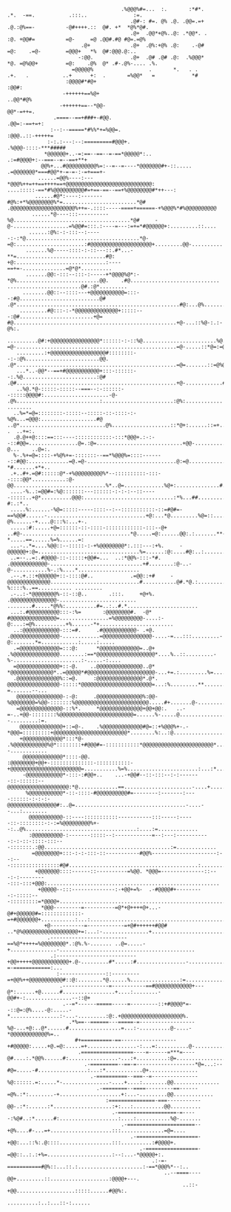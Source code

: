                                                                                                                                                               
                                                                                                                                                              
                                                                                                                                                              
                                         .%@@@%#=...  :.       :*#*.           .*.  -==.           .:::..               :=.                                       
                                            .@#-: #=. @% .@. .@@=.=+           .@.:@%==-          -@#++++.::  @#. +*  *@%*@#.                                     
                                            .@+  .@@*+@%..@: .*@@*. .          :@. +@@#=          =@-     =@ .@@#.#@ #@=.=@%                                      
                            .@+             .@+  .@%:+@% .@:    .-@#           =@:    .=@-        =@@@+   *%  @#:@@@.@:..                                         
                           -:@@.            .@+  .@# .@# .@:  .%@@@*           *@. =@%@@+         =@:    .@%  @* .#-.@%-.... .%.                                  
                         =@@@@@%                  .       *.   . .             .+.   .           ..+      +:  .       =%@@*   =            *#                     
                       :@@@@#*#@+                                                                                                         :@@#:                   
                      -++++++==%@+                                                                                                      ..@@*#@%                  
                     -++++++==--*@@-                                                                                                     @@*-=++=.                
                   .====--==+###+-#@@.                                                                                                 .@@=:-==+=+:               
                  :--:--=====*#%%*+=%@@=.                                                                                            :@@@..::-+++++=              
                 :-:.:---:--:=========#@@@+.                                                                                      .%@@@-::::-***#####             
                *@@@@@@+..-=:==--==--=-==*@@@@@*:..                                                                         .:=#@@@@+:--===--=--==+**+            
               @@%+...#@@@@@@@@@@%=:--=--=----*@@@@@@@#+-::.....                                                       .=@@@@@@@*===#@@*+-=-=-:-=+===+-           
              ......=@@%----:---*@@@%++=++==++++==+@@@@@@@@@@@@@@@@@@@@@@@@@@@@:                 ....:::::-==*#%@@@@@@@@@@#=+==-==--==+%@@@@@@@@#*++---:          
             ......#@*:----:-------#@%:+*%@@@@@@@@%*=........................*@#     .@@@@@@@@@@@@@@@@@@@@@%++=-.::::-----====+======-+%@@@%*#%@@@@@@@@@@         
            ......*@----:::----------%@......................................*@#     -@-..................=%@@#=:::.:----=---:=+=*#@@@@@@+:.........::....        
           ......:@%:-:-:::--:-----:-:*@.....................................*@-     =@:......................:#@@@@@@@@@@@@@@@@@@@@+.........@@-..........       
          .......%@-----::::-:-::---::.#*...-**=.............................#@:     +@:.............................:----==+=-..............=@*@*..........      
          .......@@:-:::--:::-:-----+*@@@@%@*:-*@%...........................@@.    .#@............................. ........................@#.:@*.........      
         ........@@::--::::---+@@@@@@@@@@@=:::--:#@..........................@#     .@*.....................................................#@:...@%.......##     
        .........#@:::-:-*@@@@@@@@@@@@@@+:::::---:@#........................+@=     #@.....................................................+@-...::%@-:.:-@%:.    
        ..........@#:+@@@@@@@@@@@@@@@@*::::::-:-::%@........................%@.    =@-....................................................=@-.....::*@=:=@#::.    
       .........:+@@@@@@@@@@@@@@@@@@#::::::::--:-:@%........................@@.   .@*....................................................=@=.......::=@%@=::...   
       ...*..-@@*--==+#@@@@@@@@@@@+:::-::::::--:.%@........................:@#   .@#....................................................+@-............#.......   
       ..%@.*@-:::::-:::::--===--:-::::::--:::::@@@@#:.....................-@-  .@%...........................:.......................:@%:............ ........   
      ..%=*=@=::::::::-:::::--:::::-::-::::-:-%@%...=@@@:..................#@ ..@*............................@%...................::*@+:......::=+..  .  ..+=:.  
      .@.@++@::::==:::----::::::::::::-:::*@@@+.:-:--::#@@=................@=.:@=............................+@@-.................:#@*........::.-@...    ..@=:.  
      %-.%+=@=::::-+%@%+=-:::::::--==*%@@@%=::::-------::#@@:.............=@.=@-.............................@:=@................*@*.............-*#.......+*+..  
     .+..#+.=@#::::::@*-+%@@@@@@@@@%*--::::::::::-:::--::::@@*...........:@-@@..............................%*..@=.............%@+:..............#.*+.:-:.+#.#:.. 
     ....-%..:=@@#=:%@:::::::---::::::-:-:-:--::-----:::::..+@*..........@@@:.............................:*%...##...........%@=-:.....:@.......*:..%-...-#:.:*.. 
     .....%:......-%@=:::::-----::::--:--:::::::::::-::=#@#=-==%@@#......-................................+@:...*@.........%@=::......-@%......-+....@:::%:...+-. 
     .....:#:.....+@=::::::-::-::::-::::::::::::-:::--@+         ..#@-...................................*@.....=@:......@@:.:.......**-*.....==......%=%......=: 
     ...-..*=....%@@::--:::::-:-+%@@@@@@@@*:.:::---:+%.     -@@@@@@+:@=.................................%=......:@:....#@:..:.......#=.*-....*-........+......... 
     ..=--..=:.#@@@@-::-:::::+@@#=...  ..:*@@%-:::-*#.    .@@@@@@@@@@@@-..............................+#........:@-..-@-...........%-.:%....*.................... 
     .--.+.::+@@@@@@+::-::::@#..            .=@@::+#     -@@@@@@@@@@@@@@.............................#...........@#.*@.:.........-%::::%..==........... ......... 
     .-..:-*@@@@@@@@%-::-::@..       .:::.     +@+%.    .@@@@@@@@@@@@@@@-......................... ........#.....*@%%:..........#=..:..#.*....................... 
     ...:.#@@@@@@@@@@:::-:%=       :@@@@@@@@#.  -@*     #@@@@@@@@@@@@@@@=................=%@@@@@@@@@-....:-@:...:=@%..........+%......-*+........................ 
      ..:@@@@@@@@@@@@-:::=#.     .#@@@@@@@@@@@- .+@.   .@@@@@@@@@@@@@@@@-............=@@@@@@@@@@@@@@@@-....-=...:::.........-@:.......*=............:.....:.....  
      .=@@@@@@@@@@@@@=:::@:      *@@@@@@@@@@@@@=..@+   .%@@@@@@@@@@@@@@@........:==*@@@@@@@@@@@@@@@@@@@*....%..::.........-%-......................:-.....-:....  
      =@@@@@@@@@@@@@@+::-@.    ..@@@@@@@@@@@@@@@..@*    *@@@@@@@@@@@@@@*..=@@@@@*#@@@@@@@@@@@@@@@@@@@@@@-...+=.:.........%=........................+:.....:*....  
      .@@@@@@@@@@@@@@%::=@.     :@@@@@@@@@@@@@@@*.@*.    @@@@@@@@@@@@@@@@@-:::::*@@@@@@@@@@@@@@@@@@@@@@@=...:%.........**.........................-=.......--...  
       @@@@@@@@@@@@@@@-:-@:     .@@@@@@@@@@@@@@@%:@@-     %@@@@@@@@=%@@-:::::::%@@@@@@@@@@@@@@@@@@@@@@@@.....#+.......@-..........................+.........+..   
       =@@@@@@@@@@@@@@-::%*.     *@@@@@@@@@@@@@@+@@+@@:.   ..-=-..+@@-::::::::%@@@@@@@@@@@@@@@@@@@@@@@@=......%-.....@.......................:...--.........:=.   
        @@@@@@@@@@@@@@+::=@-.    .%@@@@@@@@@@@@@#@=::+%@@@%+-.-*@@@=:::::::::+@@@@@@@@@@@@@@@@@@@@@@@@*........%:..:@.......................:....*...........+    
        +@@@@@@@@@@@@@*:::*@-     .%@@@@@@@@@@@%@*::::::::+#@@@#=-:::::::::::*@@@@@@@@@@@@@@@@@@@@@@@*..........%:.#=.......................:...--............    
         @@@@@@@@@@@@@*::::-@@.     :@@@@@@@@+@@+-::::::::::::::-:::::::::::-+@@@@@@@@@@@@@@@@@@@@@@@=...........%=%.......................:...:*............     
         -@@@@@@@@@@@@*-:::-:#@@+..    ...-+@@#--::-:::--:-:-------::-::::::--@@@@@@@@@@@@@@@@@@@@:*@.............==......................-....+.............     
          %@@@@@@@@@@@*-::-::::-#@@@@@@@@@@#=--------:-------:----::::::-:-:-:-@@@@@@@@@@@@@@@@#:..@=....................................-....--...:........      
           @@@@@@@@@@@-::----:::::::::::-----------:::-----:-----::-::::::::-:-:=%@@@@@@@@@%+--:..@%....................................:....:=.............      
           :@@@@@@@@@@-:-------:::::--:------------=--:---:-----------:-:-::-::::-:::---:::::::.:@@.........................................:=.............       
            =@@@@@@@@+:::-:-:-:::-::-----------#@@%---------------------:--:---::::::::::::::::#@#..........................................:.............        
             +@@@@@@@::::------::----------=%@@. *@@@=--------------::---:-:---------:::-:::+@@@:........................................................         
              +@@@@@--:::--------------:-+@@+=%-  .-#@@@@#+---------:-:::::---:::::::::=*@@@@+..........................................................          
               *@@@---------=----------=@*+@++++@+...-@#+@@@@@@#=:::::::::::::-=+#@@@@@@@+...........:...:.............................................           
                +@-----------=------------=+@#++++++#@@#   ..*@%@@@@@@@@@@@@@@@@@@+=:...:-...............+............................................            
                 .-------------------------==%@*++++=%@@@@@@@@*.:@%.%-....... ..@=.....-+...............-............................................             
                  .:--------------------------+@@+++++@@@@@@@@@@@@+.@-.........#*.....:#................-.......................:-=-============:...              
                    :---------------::---------=+@@%++@@@@@@@@@@@#::@:........*@......%................:=.............@@@@@@@@@@%%##+-:-:::::::@@.                
                     .---------------=-----------==#@@@@@@@@@@@@+---@*:......+@......#.................+....:........-@@#+-:...............--::@+                 
                      .--=*------=====-----=---------::+#@@@@*=--::@=:@%....-@:.....-*................:-...-.........:@:.+@@@@@@@@@@@@@@@@@@@@%.                  
                        .*%==--======---=====-=------------------%@-...+@:..@*......#.................=...:-..........@-....-*@@@@@@@@@@@@%=..                    
                          #+==========-==------------------+#@@@@@:.....+@.=@:.....=+................-:...=:..........@-....................                      
                           .=================----=------=***=----@#....:.*@@%......#:................-...:+..........:@=..................                        
                             .-=========--==-=-------------------*@=...:--#@=.....-#................:...:*............@+................                          
                               .-==========--===--=---------------%@::::::.=:.....*-...............-....+....:........@@...............                           
                                 .-========--====---------==------=@%.:*:........-+....................+:...-.........@@.............                             
                                    :===============-===-----------@@-.:*:......:*...................:+:...:..........@@..........                                
                                      .-===================-=-----:%@#..:*......#:...................:....:...........%@-.......                                  
                                         .-======================--+@%....#-...=+....................:::..............=@=....                                     
                                            .-====================-+@@:...::%:.@::::.................:::..........:#@@@@+.                                        
                                               .-=================-=@@::..:.:+%=.....................:--:...-*@@@@@+:.                                            
                                                   .:-=-===========#@%::...::.:.....................:-==*@@@%*--:..                                               
                                                       ..--====----@@+.........::...................:@@@@+---.                                                    
                                                             ..::-+@@...................:::::......#@@%:.                                                         
                                                                      ..........:..:...::-:......                                                                 
                                                                                                                                                              
